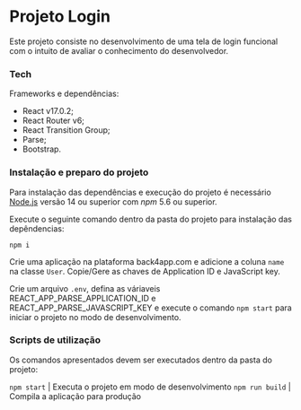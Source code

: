 # Projeto Login

Este projeto consiste no desenvolvimento de uma tela de login funcional com o intuito de avaliar o conhecimento do desenvolvedor. 

### Tech

Frameworks e dependências:

- React v17.0.2;
- React Router v6;
- React Transition Group;
- Parse;
- Bootstrap.

### Instalação e preparo do projeto

Para instalação das dependências e execução do projeto é necessário [Node.js](https://nodejs.org/) versão 14 ou superior com _npm_ 5.6 ou superior.

Execute o seguinte comando dentro da pasta do projeto para instalação das depêndencias:

```
npm i
```

Crie uma aplicação na plataforma back4app.com e adicione a coluna ```name``` na classe ```User```. Copie/Gere as chaves de Application ID e JavaScript key.

Crie um arquivo ```.env```, defina as váriaveis REACT_APP_PARSE_APPLICATION_ID e REACT_APP_PARSE_JAVASCRIPT_KEY e execute o comando ```npm start``` para iniciar o projeto no modo de desenvolvimento.

### Scripts de utilização

Os comandos apresentados devem ser executados dentro da pasta do projeto:

```npm start``` | Executa o projeto em modo de desenvolvimento
```npm run build``` | Compila a aplicação para produção

